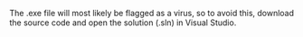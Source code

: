 The .exe file will most likely be flagged as a virus, so to avoid this, download the source code and open the solution (.sln) in Visual Studio.
